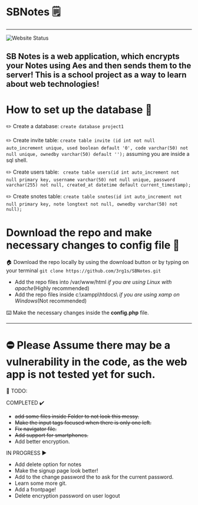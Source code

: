 # SBNotes 🗒️
----------------
![Website Status](https://img.shields.io/website?style=for-the-badge&url=https%3A%2F%2F0x0byt3.com)


SB Notes is a web application, which encrypts your Notes using Aes and then sends them to the server! This is a school project as a way to learn about web technologies!
------------

# How to set up the database 💽 

✏️ Create a database: `create database project1`  

✏️ Create invite table: `create table invite (id int not null auto_increment unique, used boolean default '0', code varchar(50) not null unique, ownedby varchar(50) default '');` assuming you are inside a sql shell.  

✏️ Create users table: ` create table users(id int auto_increment not null primary key, username varchar(50) not null unique, password varchar(255) not null, created_at datetime default current_timestamp);`  

✏️ Create snotes table: `create table snotes(id int auto_increment not null primary key, note longtext not null, ownedby varchar(50) not null);`  

# Download the repo and make necessary changes to config file 📄  

🏠 Download the repo locally by using the download button or by typing on your terminal `git clone https://github.com/3rg1s/SBNotes.git`  
  
  - Add the repo files into /var/www/html *if you are using Linux with apache*(Highly recommended)
  - Add the repo files inside c:\xampp\htdocs\ *if you are using xamp on Windows*(Not recommended)

⌨️ Make the necessary changes inside the **config.php** file.

-----------------

# ⛔ Please Assume there may be a vulnerability in the code, as the web app is not tested yet for such.



👔 TODO:

COMPLETED ✔️
 - ~~add some files inside Folder to not look this messy.~~
 - ~~Make the input tags focused when there is only one left.~~
 - ~~Fix navigator file.~~
 - ~~Add support for smartphones.~~
 - Add better encryption.
 
IN PROGRESS ▶️
 - Add delete option for notes
 - Make the signup page look better!
 - Add to the change password the to ask for the current password.
 - Learn some more git.
 - Add a frontpage!
 - Delete encryption password on user logout

